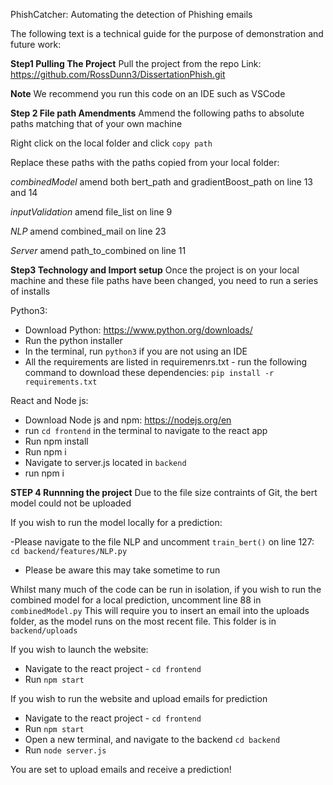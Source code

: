PhishCatcher: Automating the detection of Phishing emails

The following text is a technical guide for the purpose of demonstration and future work:

**Step1 Pulling The Project**
Pull the project from the repo
Link: https://github.com/RossDunn3/DissertationPhish.git

**Note**
We recommend you run this code on an IDE such as VSCode

**Step 2  File path Amendments**
Ammend the following paths to absolute paths matching that of your own machine

Right click on the local folder and click `copy path`

Replace these paths with the paths copied from your local folder:

*combinedModel*
amend both bert_path and gradientBoost_path on line 13 and 14

*inputValidation*
amend file_list on line 9

*NLP*
amend combined_mail on line 23

*Server*
amend path_to_combined on line 11

**Step3 Technology and Import setup**
Once the project is on your local machine and these file paths have been changed, you need to run a series of installs


Python3:
- Download Python: https://www.python.org/downloads/
- Run the python installer
- In the terminal, run `python3` if you are not using an IDE
- All the requirements are listed in requiremenrs.txt - run the following command to download these dependencies:
    `pip install -r requirements.txt`

React and Node js:
- Download Node js and npm: https://nodejs.org/en
- run `cd frontend` in the terminal to navigate to the react app
- Run npm install
- Run npm i
- Navigate to server.js located in `backend`
- run npm i

**STEP 4 Runnning the project**
Due to the file size contraints of Git, the bert model could not be uploaded

If you wish to run the model locally for a prediction:

-Please navigate to the file NLP and uncomment `train_bert()` on line 127:
    `cd backend/features/NLP.py`
- Please be aware this may take sometime to run

Whilst many much of the code can be run in isolation, if you wish to run the combined model for a local prediction, uncomment line 88 in `combinedModel.py`
    This will require you to insert an email into the uploads folder, as the model runs on the most recent file. This folder is in `backend/uploads`

If you wish to launch the website:
- Navigate to the react project - `cd frontend`
- Run `npm start`

If you wish to run the website and upload emails for prediction
- Navigate to the react project - `cd frontend`
- Run `npm start`
- Open a new terminal, and navigate to the backend `cd backend`
- Run `node server.js`

You are set to upload emails and receive a prediction!





